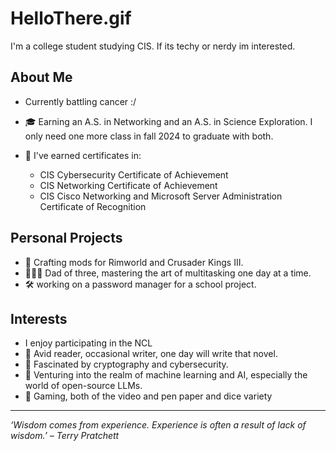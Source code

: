 # HelloThere.gif

I'm a college student studying CIS. If its techy or nerdy im interested.

## About Me
- Currently battling cancer :/

- 🎓 Earning an A.S. in Networking and an A.S. in Science Exploration. I only need one more class in fall 2024 to graduate with both.
- 📜 I've earned certificates in:
  - CIS Cybersecurity Certificate of Achievement
  - CIS Networking Certificate of Achievement
  - CIS Cisco Networking and Microsoft Server Administration Certificate of Recognition
  
## Personal Projects

- 👾 Crafting mods for Rimworld and Crusader Kings III.
- 👨‍👧‍👦 Dad of three, mastering the art of multitasking one day at a time.
- 🛠️ working on a password manager for a school project.
  
## Interests
- I enjoy participating in the NCL
- 📖 Avid reader, occasional writer, one day will write that novel. 
- 🧩 Fascinated by cryptography and cybersecurity. 
- 🤖 Venturing into the realm of machine learning and AI, especially the world of open-source LLMs.
- 🎲 Gaming, both of the video and pen paper and dice variety
---

*‘Wisdom comes from experience. Experience is often a result of lack of wisdom.’ – Terry Pratchett*
